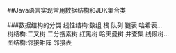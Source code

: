 ##Java语言实现常用数据结构和JDK集合类

###数据结构的分类
线性结构:数组 栈 队列 链表 哈希表...   
树结构:二叉树 二分搜索树 红黑树 哈夫曼树 并查集 线段树...    
图结构:邻接矩阵 邻接表  

